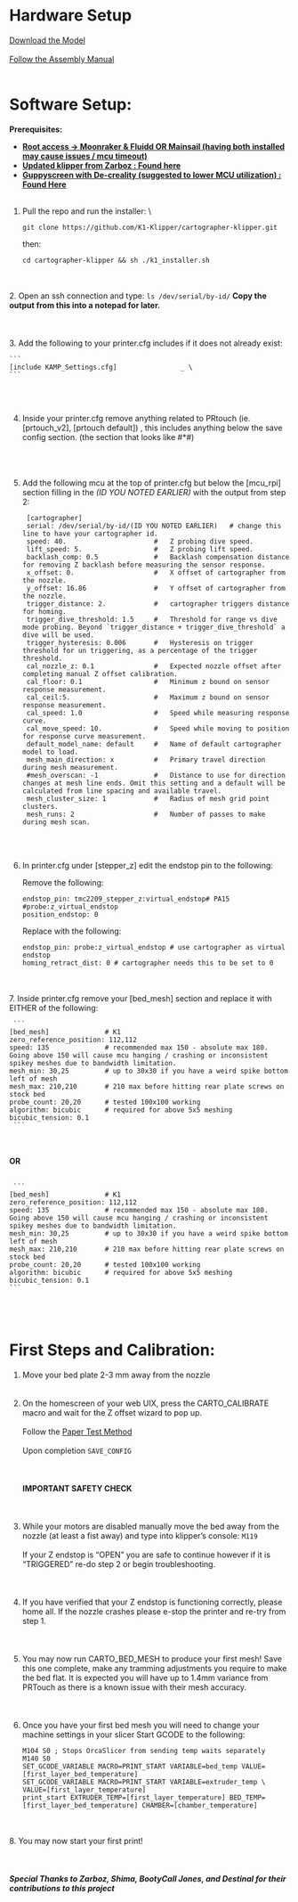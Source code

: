 # Hardware Setup

[Download the Model](https://www.printables.com/model/684338-k1-k1max-eddy-current-mount-cartographer/)
 <br><br/>
[Follow the Assembly Manual](https://docs.google.com/document/d/1iOOGeqHqNmlJenYUOr2cGRdccpGq-NLx-ezH2wCMzag/edit?usp=sharing)
 <br><br/>
# Software Setup:

**Prerequisites:** 
* **<span style="text-decoration:underline;">Root access -> Moonraker & Fluidd OR Mainsail (having both installed may cause issues / mcu timeout)</span>**
* **<span style="text-decoration:underline;">Updated klipper from Zarboz : [Found here](https://discord.com/channels/1154500511777693819/1168928848419766372)</span>**
* **<span style="text-decoration:underline;">Guppyscreen with De-creality (suggested to lower MCU utilization) : [Found Here](https://github.com/ballaswag/guppyscreen)</span>** 
 <br><br/>
1. Pull the repo and run the installer: \

    ```
    git clone https://github.com/K1-Klipper/cartographer-klipper.git
    ```
    then:
    ```
    cd cartographer-klipper && sh ./k1_installer.sh
    ```
<br><br/>
2. Open an ssh connection and type:
     ```
     ls /dev/serial/by-id/
     ```
      **Copy the output from this into a notepad for later.**
     <br><br/>
<br><br/>
3. Add the following to your printer.cfg includes if it does not already exist:

    ```
    [include KAMP_Settings.cfg]                _ \
    ```
<br><br/>

4. Inside your printer.cfg remove anything related to PRtouch (ie. [prtouch_v2], [prtouch default]) , this includes anything below the save config section. (the section that looks like #*#)
   <br><br/>
   <br><br/>
5. Add the following mcu at the top of printer.cfg but below the [mcu_rpi] section filling in the *(ID YOU NOTED EARLIER)* with the output from step 2: 
   ```
    [cartographer]
    serial: /dev/serial/by-id/(ID YOU NOTED EARLIER)   # change this line to have your cartographer id.
    speed: 40.                      #   Z probing dive speed.
    lift_speed: 5.                  #   Z probing lift speed.
    backlash_comp: 0.5              #   Backlash compensation distance for removing Z backlash before measuring the sensor response.
    x_offset: 0.                    #   X offset of cartographer from the nozzle.
    y_offset: 16.86                 #   Y offset of cartographer from the nozzle.
    trigger_distance: 2.            #   cartographer triggers distance for homing.
    trigger_dive_threshold: 1.5     #   Threshold for range vs dive mode probing. Beyond `trigger_distance + trigger_dive_threshold` a dive will be used.
    trigger_hysteresis: 0.006       #   Hysteresis on trigger threshold for un triggering, as a percentage of the trigger threshold.
    cal_nozzle_z: 0.1               #   Expected nozzle offset after completing manual Z offset calibration.
    cal_floor: 0.1                  #   Minimum z bound on sensor response measurement.
    cal_ceil:5.                     #   Maximum z bound on sensor response measurement.
    cal_speed: 1.0                  #   Speed while measuring response curve.
    cal_move_speed: 10.             #   Speed while moving to position for response curve measurement.
    default_model_name: default     #   Name of default cartographer model to load.
    mesh_main_direction: x          #   Primary travel direction during mesh measurement.
    #mesh_overscan: -1              #   Distance to use for direction changes at mesh line ends. Omit this setting and a default will be calculated from line spacing and available travel.
    mesh_cluster_size: 1            #   Radius of mesh grid point clusters.
    mesh_runs: 2                    #   Number of passes to make during mesh scan.
    ```
   <br><br/>
6. In printer.cfg under [stepper_z] edit the endstop pin to the following:

    Remove the following:
     ```
    endstop_pin: tmc2209_stepper_z:virtual_endstop# PA15   #probe:z_virtual_endstop 
    position_endstop: 0
     ```
    Replace with the following:
     ```
    endstop_pin: probe:z_virtual_endstop # use cartographer as virtual endstop
    homing_retract_dist: 0 # cartographer needs this to be set to 0
     ```
<br><br/>
7. Inside printer.cfg remove your [bed_mesh] section and replace it with EITHER of the following:

     ```
    [bed_mesh]              # K1
    zero_reference_position: 112,112
    speed: 135              # recommended max 150 - absolute max 180. Going above 150 will cause mcu hanging / crashing or inconsistent spikey meshes due to bandwidth limitation.  
    mesh_min: 30,25         # up to 30x30 if you have a weird spike bottom left of mesh
    mesh_max: 210,210       # 210 max before hitting rear plate screws on stock bed
    probe_count: 20,20      # tested 100x100 working
    algorithm: bicubic      # required for above 5x5 meshing
    bicubic_tension: 0.1
     ```
   <br><br/>
**OR**
   <br><br/>

     ```
    [bed_mesh]              # K1
    zero_reference_position: 112,112
    speed: 135              # recommended max 150 - absolute max 180. Going above 150 will cause mcu hanging / crashing or inconsistent spikey meshes due to bandwidth limitation.  
    mesh_min: 30,25         # up to 30x30 if you have a weird spike bottom left of mesh
    mesh_max: 210,210       # 210 max before hitting rear plate screws on stock bed
    probe_count: 20,20      # tested 100x100 working
    algorithm: bicubic      # required for above 5x5 meshing
    bicubic_tension: 0.1
    ```
<br><br/>
# First Steps and Calibration:
1. Move your bed plate 2-3 mm away from the nozzle \
<br><br/>
2. On the homescreen of your web UIX, press the CARTO_CALIBRATE macro and wait for the Z offset wizard to pop up.
<br><br/>
Follow the [Paper Test Method](https://www.klipper3d.org/Bed_Level.html#the-paper-test) 
<br><br/>
Upon completion ```SAVE_CONFIG```
<br><br/>
<br><br/>
    **IMPORTANT SAFETY CHECK**
<br><br/>
<br><br/>
3. While your motors are disabled manually move the bed away from the nozzle (at least a fist away) and type into klipper’s console: ```M119```
 <br><br/>
If your Z endstop is “OPEN” you are safe to continue however if it is “TRIGGERED” re-do step 2 or begin troubleshooting.
 <br><br/>
 <br><br/>
4. If you have verified that your Z endstop is functioning correctly, please home all. If the nozzle crashes please e-stop the printer and re-try from step 1.
<br><br/>
<br><br/>
5. You may now run CARTO_BED_MESH to produce your first mesh! Save this one complete, make any tramming adjustments you require to make the bed flat. It is expected you will have up to 1.4mm variance from PRTouch as there is a known issue with their mesh accuracy.
<br><br/>
<br><br/>
6. Once you have your first bed mesh you will need to change your machine settings in your slicer Start GCODE to the following:
    ```
    M104 S0 ; Stops OrcaSlicer from sending temp waits separately
    M140 S0
    SET_GCODE_VARIABLE MACRO=PRINT_START VARIABLE=bed_temp VALUE=[first_layer_bed_temperature] 
    SET_GCODE_VARIABLE MACRO=PRINT_START VARIABLE=extruder_temp \
    VALUE=[first_layer_temperature] 
    print_start EXTRUDER_TEMP=[first_layer_temperature] BED_TEMP=[first_layer_bed_temperature] CHAMBER=[chamber_temperature]
    ```
<br><br/>
8. You may now start your first print! 
<br><br/>
<br><br/>
***Special Thanks to Zarboz, Shima, BootyCall Jones, and Destinal for their contributions to this project***
